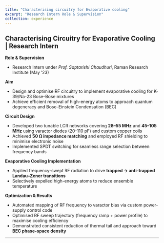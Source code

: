 ```yaml
---
title: "Characterising circuitry for Evaporative cooling"
excerpt: "Research Intern Role & Supervision"
collection: experience
---
```



## Characterising Circuitry for Evaporative Cooling | Research Intern  

**Role & Supervision**  
- Research Intern under *Prof. Saptarishi Chaudhuri*, Raman Research Institute (May ’23)  

**Aim**  
- Design and optimise RF circuitry to implement evaporative cooling for K-39/Na-23 Bose–Bose mixtures  
- Achieve efficient removal of high-energy atoms to approach quantum degeneracy and Bose–Einstein Condensation (BEC)  

**Circuit Design**  
- Developed two tunable LCR networks covering **28–55 MHz** and **45–105 MHz** using varactor diodes (20–110 pF) and custom copper coils  
- Achieved **50 Ω impedance matching** and employed RF shielding to minimise electronic noise  
- Implemented SPDT switching for seamless range selection between frequency bands  

**Evaporative Cooling Implementation**  
- Applied frequency-swept RF radiation to drive **trapped → anti-trapped Landau–Zener transitions**  
- Selectively expelled high-energy atoms to reduce ensemble temperature  

**Optimization & Results**  
- Automated mapping of RF frequency to varactor bias via custom power-supply control code  
- Optimised RF sweep trajectory (frequency ramp + power profile) to maximise cooling efficiency  
- Demonstrated consistent reduction of thermal tail and approach toward **BEC phase-space density**  

---
